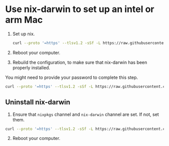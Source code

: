 # Use nix-darwin to set up an intel or arm Mac

1. Set up nix.
   ```bash
   curl --proto '=https' --tlsv1.2 -sSf -L https://raw.githubusercontent.com/incremental-design/dev-boxes/refs/heads/main/MacOS/install.sh | sh -s -- install
   ```

3. Reboot your computer.
4. Rebuild the configuration, to make sure that nix-darwin has been properly installed.

You might need to provide your password to complete this step.

```bash
curl --proto '=https' --tlsv1.2 -sSf -L https://raw.githubusercontent.com/incremental-design/dev-boxes/refs/heads/main/MacOS/install.sh | sh -s -- install
```

## Uninstall nix-darwin

1. Ensure that `nixpkgs` channel and `nix-darwin` channel are set. If not, set them.

```bash
curl --proto '=https' --tlsv1.2 -sSf -L https://raw.githubusercontent.com/incremental-design/dev-boxes/refs/heads/main/MacOS/install.sh | sh -s -- uninstall
```

2. Reboot your computer.
